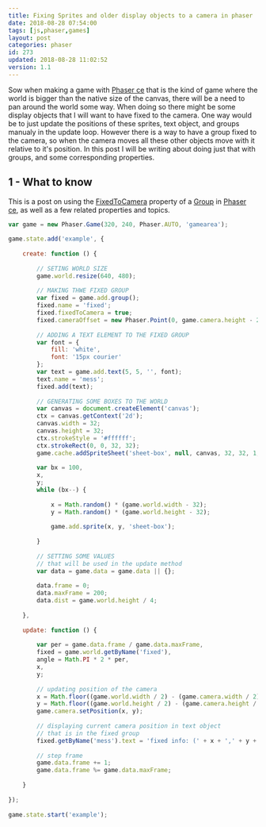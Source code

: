 ```yaml
---
title: Fixing Sprites and older display objects to a camera in phaser
date: 2018-08-28 07:54:00
tags: [js,phaser,games]
layout: post
categories: phaser
id: 273
updated: 2018-08-28 11:02:52
version: 1.1
---
```


Sow when making a game with [Phaser ce](https://photonstorm.github.io/phaser-ce/) that is the kind of game where the world is bigger than the native size of the canvas, there will be a need to pan around the world some way. When doing so there might be some display objects that I will want to have fixed to the camera. One way would be to just update the positions of these sprites, text object, and groups manualy in the update loop. However there is a way to have a group fixed to the camera, so when the camera moves all these other objects move with it relative to it's position. In this post I will be writing about doing just that with groups, and some corresponding properties.

<!-- more -->

## 1 - What to know

This is a post on using the [FixedToCamera](https://photonstorm.github.io/phaser-ce/Phaser.Group.html#fixedToCamera) property of a [Group](https://photonstorm.github.io/phaser-ce/Phaser.Group.html) in [Phaser ce](https://photonstorm.github.io/phaser-ce/), as well as a few related properties and topics. 

```js
var game = new Phaser.Game(320, 240, Phaser.AUTO, 'gamearea');
 
game.state.add('example', {
 
    create: function () {
 
        // SETING WORLD SIZE
        game.world.resize(640, 480);
 
        // MAKING THWE FIXED GROUP
        var fixed = game.add.group();
        fixed.name = 'fixed';
        fixed.fixedToCamera = true;
        fixed.cameraOffset = new Phaser.Point(0, game.camera.height - 20);
 
        // ADDING A TEXT ELEMENT TO THE FIXED GROUP
        var font = {
            fill: 'white',
            font: '15px courier'
        };
        var text = game.add.text(5, 5, '', font);
        text.name = 'mess';
        fixed.add(text);
 
        // GENERATING SOME BOXES TO THE WORLD
        var canvas = document.createElement('canvas');
        ctx = canvas.getContext('2d');
        canvas.width = 32;
        canvas.height = 32;
        ctx.strokeStyle = '#ffffff';
        ctx.strokeRect(0, 0, 32, 32);
        game.cache.addSpriteSheet('sheet-box', null, canvas, 32, 32, 1, 0, 0);
 
        var bx = 100,
        x,
        y;
        while (bx--) {
 
            x = Math.random() * (game.world.width - 32);
            y = Math.random() * (game.world.height - 32);
 
            game.add.sprite(x, y, 'sheet-box');
 
        }
 
        // SETTING SOME VALUES
        // that will be used in the update method
        var data = game.data = game.data || {};
 
        data.frame = 0;
        data.maxFrame = 200;
        data.dist = game.world.height / 4;
 
    },
 
    update: function () {
 
        var per = game.data.frame / game.data.maxFrame,
        fixed = game.world.getByName('fixed'),
        angle = Math.PI * 2 * per,
        x,
        y;
 
        // updating position of the camera
        x = Math.floor((game.world.width / 2) - (game.camera.width / 2) + Math.cos(angle) * game.data.dist);
        y = Math.floor((game.world.height / 2) - (game.camera.height / 2) + Math.sin(angle) * game.data.dist);
        game.camera.setPosition(x, y);
 
        // displaying current camera position in text object
        // that is in the fixed group
        fixed.getByName('mess').text = 'fixed info: (' + x + ',' + y + ') ';
 
        // step frame
        game.data.frame += 1;
        game.data.frame %= game.data.maxFrame;
 
    }
 
});
 
game.state.start('example');
```


